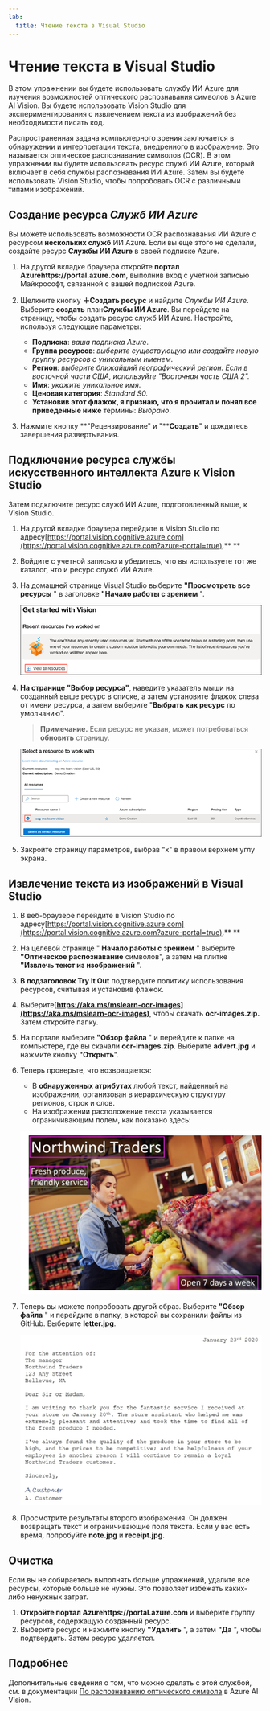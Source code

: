 ```yaml
---
lab:
  title: Чтение текста в Visual Studio
---
```


# Чтение текста в Visual Studio

В этом упражнении вы будете использовать службу ИИ Azure для изучения возможностей оптического распознавания символов в Azure AI Vision. Вы будете использовать Vision Studio для экспериментирования с извлечением текста из изображений без необходимости писать код.

Распространенная задача компьютерного зрения заключается в обнаружении и интерпретации текста, внедренного в изображение. Это называется оптическое распознавание символов (OCR). В этом упражнении вы будете использовать ресурс служб ИИ Azure, который включает в себя службы распознавания ИИ Azure. Затем вы будете использовать Vision Studio, чтобы попробовать OCR с различными типами изображений.

## Создание ресурса *Служб ИИ Azure*

Вы можете использовать возможности OCR распознавания ИИ Azure с ресурсом **нескольких служб** ИИ Azure. Если вы еще этого не сделали, создайте ресурс **Службы ИИ Azure** в своей подписке Azure.

1. На другой вкладке браузера откройте **портал Azurehttps://portal.azure.com**[](https://portal.azure.com?azure-portal=true), выполнив вход с учетной записью Майкрософт, связанной с вашей подпиской Azure.

1. Щелкните кнопку **＋Создать ресурс** и найдите *Службы ИИ Azure*. Выберите **создать** план**Службы ИИ Azure**. Вы перейдете на страницу, чтобы создать ресурс служб ИИ Azure. Настройте, используя следующие параметры:
    - **Подписка**: *ваша подписка Azure*.
    - **Группа ресурсов**: *выберите существующую или создайте новую группу ресурсов с уникальным именем*.
    - **Регион**: *выберите ближайший географический регион. Если в восточной части США, используйте "Восточная часть США 2".*
    - **Имя**: *укажите уникальное имя*.
    - **Ценовая категория**: *Standard S0.*
    - **Установив этот флажок, я признаю, что я прочитал и понял все приведенные ниже** термины: *Выбрано*.

1. Нажмите кнопку **"Рецензирование" и "****Создать**" и дождитесь завершения развертывания.

## Подключение ресурса службы искусственного интеллекта Azure к Vision Studio

Затем подключите ресурс служб ИИ Azure, подготовленный выше, к Vision Studio.

1. На другой вкладке браузера перейдите в Vision Studio по адресу[https://portal.vision.cognitive.azure.com](https://portal.vision.cognitive.azure.com?azure-portal=true).** **

1. Войдите с учетной записью и убедитесь, что вы используете тот же каталог, что и ресурс служб ИИ Azure.

1. На домашней странице Visual Studio выберите **"Просмотреть все ресурсы** " в заголовке **"Начало работы с зрением** ".

    ![Ссылка на просмотр всех ресурсов выделена в разделе "Начало работы с Зрением" в Visual Studio.](./media/analyze-images-vision/vision-resources.png)

1. **На странице "Выбор ресурса"**, наведите указатель мыши на созданный выше ресурс в списке, а затем установите флажок слева от имени ресурса, а затем выберите "**Выбрать как ресурс** по умолчанию".

    > **Примечание.** Если ресурс не указан, может потребоваться **обновить** страницу.

    ![Выбор ресурса для работы с диалоговым окном отображается с выделенным и проверенным ресурсом cog-ms-learn-vision-SUFFIX Cognitive Services. Выделена кнопка "Выбрать как ресурс по умолчанию".](./media/analyze-images-vision/default-resource.png)

1. Закройте страницу параметров, выбрав "x" в правом верхнем углу экрана.

## Извлечение текста из изображений в Visual Studio
    
1. В веб-браузере перейдите в Vision Studio по адресу[https://portal.vision.cognitive.azure.com](https://portal.vision.cognitive.azure.com?azure-portal=true).** **

1. На целевой странице " **Начало работы с зрением** " выберите **"Оптическое распознавание** символов", а затем на плитке **"Извлечь текст из изображений** ".

1. **В подзаголовок Try It Out** подтвердите политику использования ресурсов, считывая и установив флажок.  

1. Выберите[**https://aka.ms/mslearn-ocr-images](https://aka.ms/mslearn-ocr-images)**, чтобы скачать **ocr-images.zip.** Затем откройте папку.

1. На портале выберите **"Обзор файла** " и перейдите к папке на компьютере, где вы скачали **ocr-images.zip**. Выберите **advert.jpg** и нажмите кнопку **"Открыть**".

1. Теперь проверьте, что возвращается:
    - В **обнаруженных атрибутах** любой текст, найденный на изображении, организован в иерархическую структуру регионов, строк и слов.
    - На изображении расположение текста указывается ограничивающим полем, как показано здесь:

    ![Изображение текста в изображении.](media/read-text-computer-vision/advert-bounding-boxes.jpg)

1. Теперь вы можете попробовать другой образ. Выберите **"Обзор файла** " и перейдите в папку, в которой вы сохранили файлы из GitHub. Выберите **letter.jpg**.

    ![Изображение печатного письма.](media/read-text-computer-vision/letter.jpg)

1. Просмотрите результаты второго изображения. Он должен возвращать текст и ограничивающие поля текста. Если у вас есть время, попробуйте **note.jpg** и **receipt.jpg**.

## Очистка

Если вы не собираетесь выполнять больше упражнений, удалите все ресурсы, которые больше не нужны. Это позволяет избежать каких-либо ненужных затрат.

1. **Откройте портал Azurehttps://portal.azure.com** [](https://portal.azure.com?azure-portal=true) и выберите группу ресурсов, содержащую созданный ресурс.
1. Выберите ресурс и нажмите кнопку **"Удалить** ", а затем **"Да** ", чтобы подтвердить. Затем ресурс удаляется.

## Подробнее

Дополнительные сведения о том, что можно сделать с этой службой, см. в документации [По распознаванию оптического символа](https://learn.microsoft.com/azure/ai-services/computer-vision/overview-ocr) в Azure AI Vision.
